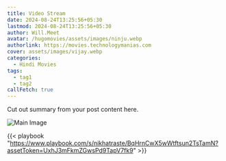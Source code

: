 ```yaml
---
title: Video Stream
date: 2024-08-24T13:25:56+05:30
lastmod: 2024-08-24T13:25:56+05:30
author: Will.Meet
avatar: /hugomovies/assets/images/ninju.webp
authorlink: https://movies.technologymanias.com
cover: assets/images/vijay.webp
categories:
  - Hindi Movies
tags:
  - tag1
  - tag2
callFetch: true
---
```


Cut out summary from your post content here.

<!--more-->
![Main Image](/hugomovies/assets/images/default1.webp "Main Image Title")

{{< playbook "https://www.playbook.com/s/nikhatraste/BqHrnCwX5wWtftsun2TsTamN?assetToken=UxhJ3mFkmZGwsPd9TapV7fk9" >}}
